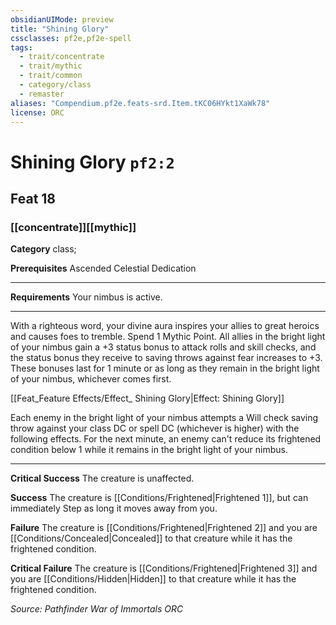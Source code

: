 ```yaml
---
obsidianUIMode: preview
title: "Shining Glory"
cssclasses: pf2e,pf2e-spell
tags:
  - trait/concentrate
  - trait/mythic
  - trait/common
  - category/class
  - remaster
aliases: "Compendium.pf2e.feats-srd.Item.tKC06HYkt1XaWk78"
license: ORC
---
```

# Shining Glory `pf2:2`
## Feat 18
### [[concentrate]][[mythic]]

**Category** class; 



**Prerequisites** Ascended Celestial Dedication
* * *
**Requirements** Your nimbus is active.

* * *

With a righteous word, your divine aura inspires your allies to great heroics and causes foes to tremble. Spend 1 Mythic Point. All allies in the bright light of your nimbus gain a +3 status bonus to attack rolls and skill checks, and the status bonus they receive to saving throws against fear increases to +3. These bonuses last for 1 minute or as long as they remain in the bright light of your nimbus, whichever comes first.

[[Feat_Feature Effects/Effect_ Shining Glory|Effect: Shining Glory]]

Each enemy in the bright light of your nimbus attempts a Will check saving throw against your class DC or spell DC (whichever is higher) with the following effects. For the next minute, an enemy can't reduce its frightened condition below 1 while it remains in the bright light of your nimbus.

* * *

**Critical Success** The creature is unaffected.

**Success** The creature is [[Conditions/Frightened|Frightened 1]], but can immediately Step as long it moves away from you.

**Failure** The creature is [[Conditions/Frightened|Frightened 2]] and you are [[Conditions/Concealed|Concealed]] to that creature while it has the frightened condition.

**Critical Failure** The creature is [[Conditions/Frightened|Frightened 3]] and you are [[Conditions/Hidden|Hidden]] to that creature while it has the frightened condition.

*Source: Pathfinder War of Immortals*
*ORC*